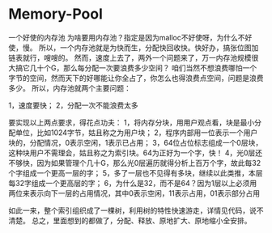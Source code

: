 # Memory-Pool
一个好使的内存池
为啥要用内存池？指定是因为malloc不好使呀，为什么不好使，慢。
所以，一个内存池就是为快而生，分配快回收快。快好办，搞张位图加链表就行，嗖嗖的。
然而，速度上去了，两外一个问题来了，万一内存池规模很大搞它几十个G，那么每分配一次要浪费多少空间？
咱们当然不想浪费哪怕一个字节的空间，然而天下的好哪能让你全占了，你怎么也得浪费点空间，问题是浪费多少。
所以，内存池就两个主要问题：

1，速度要快；
2，分配一次不能浪费太多

要实现以上两点要求，得花点功夫：
1，将内存分块，用用户观点看，块是最小分配单位，比如1024字节，姑且称之为用户块；
2，程序内部用一位表示一个用户块的，分配情况，0表示空闲，1表示已占用；
3，64位占位标志组成一个0层块，这种块用户不需理会，姑且称之为索引块。64为正好为一个字，快！
4，光0层还不够快，因为如果管理个几十G，那么光0层遍历就得分析上百万个字，故此每32个字组成一个更高一层的字；
5，多了一层也不见得有多块，继续以此类推，本层每32字组成一个更高层的字；
6，为什么是32，而不是64？因为1层以上必须用两位来表示向下一层的占用情况，其中0表示空闲，11表示占用，01表示部分占用

如此一来，整个索引组织成了一棵树，利用树的特性快速游走，详情见代码，说不清楚。
总之，里面想到的都做了，分配、释放、原地扩大、原地缩小全安排。
